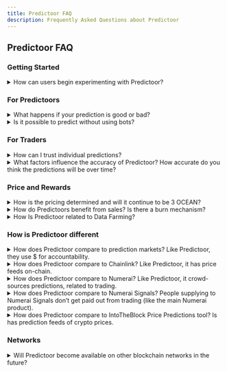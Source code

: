 ```yaml
---
title: Predictoor FAQ
description: Frequently Asked Questions about Predictoor
---
```


## Predictoor FAQ

### Getting Started

<details>

<summary>How can users begin experimenting with Predictoor?</summary>

You can start by playing with [predictoor.ai](https://predictoor.ai), then click "run bots" and go through [Predictoor](https://github.com/oceanprotocol/pdr-backend/blob/main/READMEs/predictoor.md) or [Trader](https://github.com/oceanprotocol/pdr-backend/blob/main/READMEs/trader.md) README. This [blog](https://blog.oceanprotocol.com/meet-predictoor-accountable-accurate-prediction-feeds-8b104d26a5d9#048b) "How to Earn" section has details.  

</details>

### For Predictoors

<details>

<summary>What happens if your prediction is good or bad?</summary> 

If the prediction is wrong, your staked amount on that prediction is going to be slashed and distributed among people who submitted the right predictions.

</details>

<details>

<summary>Is it possible to predict without using bots?</summary>

Before we answer, please understand that to make decent money, it will take hundreds or thousands of submissions, guided by AI/ML models. So doing this manually would be tedious and error-prone. Therefore a bot is the most practical way. This is why the Predictoor core team has made it easy to run a bot. Here are the getting-started READMEs [Predictoor](https://github.com/oceanprotocol/pdr-backend/blob/main/READMEs/predictoor.md) and [Trader](https://github.com/oceanprotocol/pdr-backend/blob/main/READMEs/trader.md), respectively.  

To the question "Is it possible to predict without a bot", the specific answer is "Yes". Here are the details
- Somehow you need to submit an up/down prediction, with OCEAN stake, as a transaction to Sapphire chain. Here are the Possible ways to do such a transaction:
  - (a) Core team-supplied Python bot
  - (b) simple Python script
  - (c) Use "Write Contract" in [Sapphire blockchain explorer](https://explorer.sapphire.oasis.io)
  - (d) 3rd-party bot that decides to support this
  - (e) dapp that decides to support this

</details>

### For Traders

<details>

<summary>How can I trust individual predictions?</summary>

The most important metric to assess confidence in a prediction is "how much OCEAN have people *staked* on this prediction", both up and down. It's how much they're willing to lose if they're wrong. This metric is not gameable because OCEAN has scarcity. It's "put your money where your mouth is".

</details>

<details>

<summary>What factors influence the accuracy of Predictoor? How accurate do you think the predictions will be over time?</summary>

That's up to Predictoors to figure out! Certainly, historical price information has a huge influence. After that, there are many possibilities: other CEX and DEX data, on-chain data, social media data, GitHub data, news, weather, and more. The [Predictoor README](https://github.com/oceanprotocol/pdr-backend/blob/main/READMEs/predictoor.md) gets you started, using historical price information.

</details>

### Price and Rewards

<details>

<summary>How is the pricing determined and will it continue to be 3 OCEAN?</summary>

Pricing is 3 OCEAN for one feed for 24 hours. It will be like that for the near-term future. We can expect price changes and price structure over time, as the Predictoor core team learns what pricing makes sense.

</details>

<details>

<summary>How do Predictoors benefit from sales? Is there a burn mechanism?</summary>

20% of prediction feed sales go to OPF. A portion of that is passed on to the Ocean community, including burning.

</details>

<details>

<summary>How Is Predictoor related to Data Farming?</summary>

Predictoor is its own dapp, stack, and set of feeds. In addition, the Ocean Data Farming infrastructure is extended to incentivize for activities within Predictoor.

Starting Nov 9, 2023 via "Predictoor Data Farming", there is 37000 OCEAN (about $10K) and several $K worth of ROSE allocated weekly to Predictoor DF. This will be used to purchase prediction feeds, alongside purchases by traders, etc. 80% of prediction feed sales goes to predictoors themselves.

</details>


### How is Predictoor different
<details>

<summary>How does Predictoor compare to prediction markets? Like Predictoor, they use $ for accountability.</summary>

Prediction markets are for one-off predictions like “will Biden win in 2024?” whereas Predictoor-style prediction feeds are for a continuous stream of predictions.

</details>

<details>

<summary>How does Predictoor compare to Chainlink? Like Predictoor, it has price feeds on-chain.</summary>

Chainlink provides current prices on-chain, and Predictoor makes predictions for prices in the future.

</details>

<details>

<summary>How does Predictoor compare to Numerai? Like Predictoor, it crowd-sources predictions, related to trading.</summary>

They are different:  
- Numerai takes predictions, then aggregates them and uses them to trade directly. It operates as a hedge fund.  
- Whereas Predictoor takes predictions, then aggregates them and sells the aggregate. It operates as data feeds.  

Secondary differences:  
- Numerai focus is tradfi trading, as a hedge fund.  
- Whereas Predictoor is pure datafeeds, and applies to any vertical. Its first use case is defi trading.  
- Currently Numerai is mostly centralized.  
- Whereas Predictoor is decentralized. Predictoor tech may be useful to Numerai to help decentralize  

</details>

<details>

<summary>How does Predictoor compare to Numerai Signals? People supplying to Numerai Signals don’t get paid out from trading (like the main Numerai product).</summary>

In Numerai Signals, payout is a function of the submitter’s “originality” compared to other signals. These signals are used as inputs for prediction models in Numerai main product.  

Whereas in Predictoor, payout is a function of the the accuracy of the submitter’s prediction, compared to the true value. These signals are predictions, directly.

</details>

<details>

<summary>How does Predictoor compare to IntoTheBlock Price Predictions tool? Is has prediction feeds of crypto prices.</summary>

The IntoTheBlock tool is run internally by IntoTheBlock, to build build centralized AI models that are served up via a REST API and a webapp.

You can view Predictoor as a "next-gen" version of that tool: a decentralized version that crowd-sources predictions.

- Crowd-sourcing with accuracy incentives has potential to do much better than any centralized approach. It doesn't rely on the ideas of a single team; instead it makes the opportunity to predict open to anyone in the world. A perpetual data-science competition. The incentives mean that only the best will stick around. This will get reflected in the prediction feeds' accuracies.
- Being decentralized means one doesn't need to rely on a centralized actor running centralized services. Useful for anyone coming to rely on prediction feeds.

Finally, Predictoor's ambition is broader: to extend beyond crypto into energy, weather, agriculture and more. It's easier to expand scope of decentralized feeds, because you don't need to spin up a new team to focus on each new vertical.

</details>


### Networks

<details>

<summary>Will Predictoor become available on other blockchain networks in the future?</summary>

Predictoor needs to leverage a privacy-preserving EVM chain which is in production. Oasis Sapphire is currently the only such chain.
  
</details>
